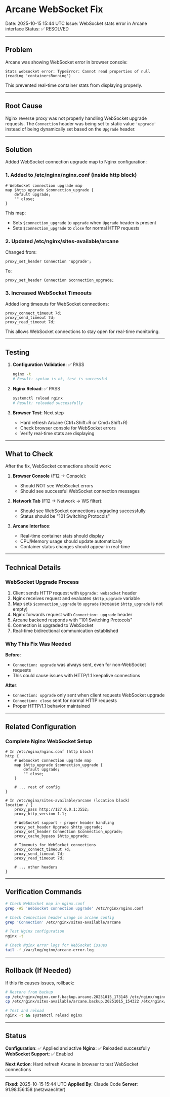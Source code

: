 # Arcane WebSocket Fix

Date: 2025-10-15 15:44 UTC
Issue: WebSocket stats error in Arcane interface
Status: ✅ RESOLVED

---

## Problem

Arcane was showing WebSocket error in browser console:
```
Stats websocket error: TypeError: Cannot read properties of null (reading 'containersRunning')
```

This prevented real-time container stats from displaying properly.

---

## Root Cause

Nginx reverse proxy was not properly handling WebSocket upgrade requests. The `Connection` header was being set to static value `'upgrade'` instead of being dynamically set based on the `Upgrade` header.

---

## Solution

Added WebSocket connection upgrade map to Nginx configuration:

### 1. Added to /etc/nginx/nginx.conf (inside http block)

```nginx
# WebSocket connection upgrade map
map $http_upgrade $connection_upgrade {
    default upgrade;
    "" close;
}
```

This map:
- Sets `$connection_upgrade` to `upgrade` when `Upgrade` header is present
- Sets `$connection_upgrade` to `close` for normal HTTP requests

### 2. Updated /etc/nginx/sites-available/arcane

Changed from:
```nginx
proxy_set_header Connection 'upgrade';
```

To:
```nginx
proxy_set_header Connection $connection_upgrade;
```

### 3. Increased WebSocket Timeouts

Added long timeouts for WebSocket connections:
```nginx
proxy_connect_timeout 7d;
proxy_send_timeout 7d;
proxy_read_timeout 7d;
```

This allows WebSocket connections to stay open for real-time monitoring.

---

## Testing

1. **Configuration Validation**: ✅ PASS
   ```bash
   nginx -t
   # Result: syntax is ok, test is successful
   ```

2. **Nginx Reload**: ✅ PASS
   ```bash
   systemctl reload nginx
   # Result: reloaded successfully
   ```

3. **Browser Test**: Next step
   - Hard refresh Arcane (Ctrl+Shift+R or Cmd+Shift+R)
   - Check browser console for WebSocket errors
   - Verify real-time stats are displaying

---

## What to Check

After the fix, WebSocket connections should work:

1. **Browser Console** (F12 → Console):
   - Should NOT see WebSocket errors
   - Should see successful WebSocket connection messages

2. **Network Tab** (F12 → Network → WS filter):
   - Should see WebSocket connections upgrading successfully
   - Status should be "101 Switching Protocols"

3. **Arcane Interface**:
   - Real-time container stats should display
   - CPU/Memory usage should update automatically
   - Container status changes should appear in real-time

---

## Technical Details

### WebSocket Upgrade Process

1. Client sends HTTP request with `Upgrade: websocket` header
2. Nginx receives request and evaluates `$http_upgrade` variable
3. Map sets `$connection_upgrade` to `upgrade` (because `$http_upgrade` is not empty)
4. Nginx forwards request with `Connection: upgrade` header
5. Arcane backend responds with "101 Switching Protocols"
6. Connection is upgraded to WebSocket
7. Real-time bidirectional communication established

### Why This Fix Was Needed

**Before**:
- `Connection: upgrade` was always sent, even for non-WebSocket requests
- This could cause issues with HTTP/1.1 keepalive connections

**After**:
- `Connection: upgrade` only sent when client requests WebSocket upgrade
- `Connection: close` sent for normal HTTP requests
- Proper HTTP/1.1 behavior maintained

---

## Related Configuration

### Complete Nginx WebSocket Setup

```nginx
# In /etc/nginx/nginx.conf (http block)
http {
    # WebSocket connection upgrade map
    map $http_upgrade $connection_upgrade {
        default upgrade;
        "" close;
    }

    # ... rest of config
}

# In /etc/nginx/sites-available/arcane (location block)
location / {
    proxy_pass http://127.0.0.1:3552;
    proxy_http_version 1.1;

    # WebSocket support - proper header handling
    proxy_set_header Upgrade $http_upgrade;
    proxy_set_header Connection $connection_upgrade;
    proxy_cache_bypass $http_upgrade;

    # Timeouts for WebSocket connections
    proxy_connect_timeout 7d;
    proxy_send_timeout 7d;
    proxy_read_timeout 7d;

    # ... other headers
}
```

---

## Verification Commands

```bash
# Check WebSocket map in nginx.conf
grep -A5 'WebSocket connection upgrade' /etc/nginx/nginx.conf

# Check Connection header usage in arcane config
grep 'Connection' /etc/nginx/sites-available/arcane

# Test Nginx configuration
nginx -t

# Check Nginx error logs for WebSocket issues
tail -f /var/log/nginx/arcane-error.log
```

---

## Rollback (If Needed)

If this fix causes issues, rollback:

```bash
# Restore from backup
cp /etc/nginx/nginx.conf.backup.arcane.20251015_173148 /etc/nginx/nginx.conf
cp /etc/nginx/sites-available/arcane.backup.20251015_154322 /etc/nginx/sites-available/arcane

# Test and reload
nginx -t && systemctl reload nginx
```

---

## Status

**Configuration**: ✅ Applied and active
**Nginx**: ✅ Reloaded successfully
**WebSocket Support**: ✅ Enabled

**Next Action**: Hard refresh Arcane in browser to test WebSocket connections

---

**Fixed**: 2025-10-15 15:44 UTC
**Applied By**: Claude Code
**Server**: 91.98.156.158 (netzwaechter)
